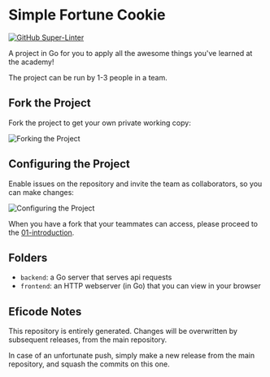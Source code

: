 # Simple Fortune Cookie

[![GitHub Super-Linter](https://github.com/Nolle10/simple-fortune-cookie/actions/workflows/linter.yml/badge.svg)](https://github.com/marketplace/actions/super-linter)

A project in Go for you to apply all the awesome things
    you've learned at the academy!

The project can be run by 1-3 people in a team.

## Fork the Project

Fork the project to get your own private working copy:

![Forking the Project](./images/forking-project.png)

## Configuring the Project

Enable issues on the repository and invite the team as collaborators,
    so you can make changes:

![Configuring the Project](./images/settings-project.png)

When you have a fork that your teammates can access,
please proceed to the [01-introduction](./01-introduction.md).

## Folders

- `backend`: a Go server that serves api requests
- `frontend`: an HTTP webserver (in Go) that you can view in your browser

## Eficode Notes

This repository is entirely generated.
Changes will be overwritten by subsequent releases,
    from the main repository.

In case of an unfortunate push,
    simply make a new release from the main repository,
    and squash the commits on this one.
